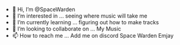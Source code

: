 - 👋 Hi, I’m @SpaceWarden
- 👀 I’m interested in ... seeing where music will take me  
- 🌱 I’m currently learning ... figuring out how to make tracks
- 💞️ I’m looking to collaborate on ... My Music 
- 📫 How to reach me ... Add me on discord Space Warden Emjay

<!---
SpaceWarden/SpaceWarden is a ✨ special ✨ repository because its `README.md` (this file) appears on your GitHub profile.
You can click the Preview link to take a look at your changes.
--->
  
